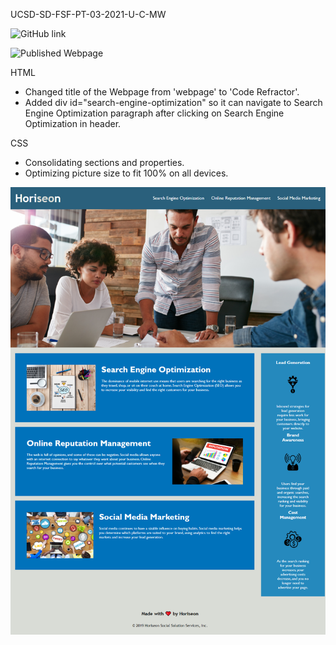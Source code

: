 UCSD-SD-FSF-PT-03-2021-U-C-MW

![GitHub link](https://github.com/djony88/02_Code_Refactor_HW)

![Published Webpage](https://djony88.github.io/02_Code_Refactor_HW/)


HTML
* Changed title of the Webpage from 'webpage' to 'Code Refractor'.
* Added div id="search-engine-optimization" so it can navigate to Search Engine Optimization paragraph
  after clicking on Search Engine Optimization in header.

CSS
* Consolidating sections and properties.
* Optimizing  picture size to fit 100% on all devices.

![Webpage preview](./assets/images/preview.png)
